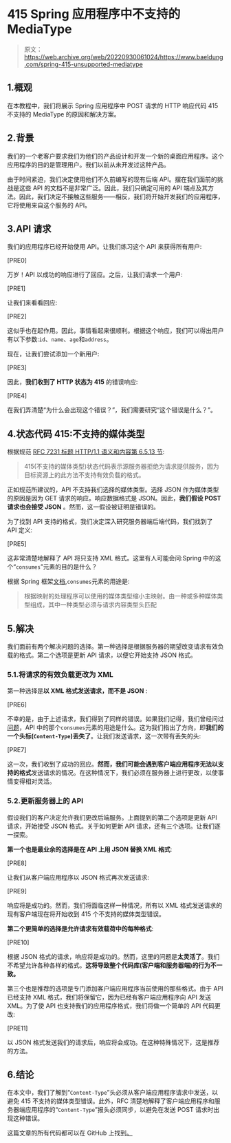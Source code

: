 # 415 Spring 应用程序中不支持的 MediaType

> 原文：<https://web.archive.org/web/20220930061024/https://www.baeldung.com/spring-415-unsupported-mediatype>

## 1.概观

在本教程中，我们将展示 Spring 应用程序中 POST 请求的 HTTP 响应代码 415 不支持的 MediaType 的原因和解决方案。

## 2.背景

我们的一个老客户要求我们为他们的产品设计和开发一个新的桌面应用程序。这个应用程序的目的是管理用户。我们以前从未开发过这种产品。

由于时间紧迫，我们决定使用他们不久前编写的现有后端 API。摆在我们面前的挑战是这些 API 的文档不是非常广泛。因此，我们只确定可用的 API 端点及其方法。因此，我们决定不接触这些服务——相反，我们将开始开发我们的应用程序，它将使用来自这个服务的 API。

## 3.API 请求

我们的应用程序已经开始使用 API。让我们练习这个 API 来获得所有用户:

[PRE0]

万岁！API 以成功的响应进行了回应。之后，让我们请求一个用户:

[PRE1]

让我们来看看回应:

[PRE2]

这似乎也在起作用。因此，事情看起来很顺利。根据这个响应，我们可以得出用户有以下参数:`id`、`name`、`age`和`address`。

现在，让我们尝试添加一个新用户:

[PRE3]

因此，**我们收到了 HTTP 状态为 415** 的错误响应:

[PRE4]

在我们弄清楚“为什么会出现这个错误？”，我们需要研究“这个错误是什么？”。

## 4.状态代码 415:不支持的媒体类型

根据规范 [RFC 7231 标题 HTTP/1.1 语义和内容第 6.5.13 节](https://web.archive.org/web/20221211183521/https://datatracker.ietf.org/doc/html/rfc7231#section-6.5.13):

> 415(不支持的媒体类型)状态代码表示源服务器拒绝为请求提供服务，因为目标资源上的此方法不支持有效负载的格式。

正如规范所建议的，API 不支持我们选择的媒体类型。选择 JSON 作为媒体类型的原因是因为 GET 请求的响应。响应数据格式是 JSON。因此，**我们假设 POST 请求也会接受 JSON** 。然而，这一假设被证明是错误的。

为了找到 API 支持的格式，我们决定深入研究服务器端后端代码，我们找到了 API 定义:

[PRE5]

这非常清楚地解释了 API 将只支持 XML 格式。这里有人可能会问:Spring 中的这个“`consumes`”元素的目的是什么？

根据 Spring 框架[文档](https://web.archive.org/web/20221211183521/https://docs.spring.io/spring-framework/docs/current/javadoc-api/org/springframework/web/bind/annotation/RequestMapping.html#consumes--),`consumes`元素的用途是:

> 根据映射的处理程序可以使用的媒体类型缩小主映射。由一种或多种媒体类型组成，其中一种类型必须与请求内容类型头匹配

## 5.解决

我们面前有两个解决问题的选择。第一种选择是根据服务器的期望改变请求有效负载的格式。第二个选项是更新 API 请求，以便它开始支持 JSON 格式。

### 5.1.将请求的有效负载更改为 XML

第一种选择是**以 XML 格式发送请求，而不是 JSON** :

[PRE6]

不幸的是，由于上述请求，我们得到了同样的错误。如果我们记得，我们曾经问过[问题](#1-consumes-method-in-spring)，API 中的那个`consumes`元素的用途是什么。这为我们指出了方向，即**我们的一个头标(`Content-Type`)丢失了**。让我们发送请求，这一次带有丢失的头:

[PRE7]

这一次，我们收到了成功的回应。**然而，我们可能会遇到客户端应用程序无法以支持的格式**发送请求的情况。在这种情况下，我们必须在服务器上进行更改，以使事情变得相对灵活。

### 5.2.更新服务器上的 API

假设我们的客户决定允许我们更改后端服务。上面提到的第二个选项是更新 API 请求，开始接受 JSON 格式。关于如何更新 API 请求，还有三个选项。让我们逐一探索。

**第一个也是最业余的选择是在 API 上用 JSON 替换 XML 格式**:

[PRE8]

让我们从客户端应用程序以 JSON 格式再次发送请求:

[PRE9]

响应将是成功的。然而，我们将面临这样一种情况，所有以 XML 格式发送请求的现有客户端现在将开始收到 415 个不支持的媒体类型错误。

**第二个更简单的选择是允许请求有效载荷中的每种格式**:

[PRE10]

根据 JSON 格式的请求，响应将是成功的。然而，这里的问题是**太灵活了**。我们不希望允许各种各样的格式。**这将导致整个代码库(客户端和服务器端)的行为不一致。**

第三个也是推荐的选项是专门添加客户端应用程序当前使用的那些格式。由于 API 已经支持 XML 格式，我们将保留它，因为已经有客户端应用程序向 API 发送 XML。为了使 API 也支持我们的应用程序格式，我们将做一个简单的 API 代码更改:

[PRE11]

以 JSON 格式发送我们的请求后，响应将会成功。在这种特殊情况下，这是推荐的方法。

## 6.结论

在本文中，我们了解到“`Content-Type`”头必须从客户端应用程序请求中发送，以避免 415 不支持的媒体类型错误。此外，RFC 清楚地解释了客户端应用程序和服务器端应用程序的“`Content-Type`”报头必须同步，以避免在发送 POST 请求时出现这种错误。

这篇文章的所有代码都可以在 GitHub 上找到[。](https://web.archive.org/web/20221211183521/https://github.com/eugenp/tutorials/tree/master/spring-web-modules/spring-rest-http-2)
